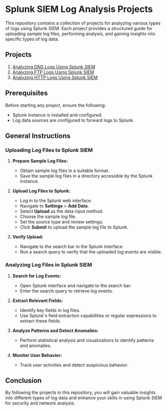 # Splunk SIEM Log Analysis Projects

This repository contains a collection of projects for analyzing various types of logs using Splunk SIEM. Each project provides a structured guide for uploading sample log files, performing analysis, and gaining insights into specific types of log data.

## Projects

1. [Analyzing DNS Logs Using Splunk SIEM](https://github.com/savatexl47/Project1-Analyzing-DNS-Logs)
2. [Analyzing FTP Logs Using Splunk SIEM](https://github.com/savatexl47/Project2-Analyzing-FTP-Logs)
3. [Analyzing HTTP Logs Using Splunk SIEM](https://github.com/savatexl47/Project3-Analyzing-HTTP-Logs)
<!-- 
4. [Analyzing SSH Logs Using Splunk SIEM](https://github.com/yourusername/Project4-Analyzing-SSH-Logs)
5. [Analyzing Tunnel Logs Using Splunk SIEM](https://github.com/yourusername/Project5-Analyzing-Tunnel-Logs)
6. [Analyzing SMTP Logs Using Splunk SIEM](https://github.com/yourusername/Project6-Analyzing-SMTP-Logs)
7. [Analyzing DHCP Logs Using Splunk SIEM](https://github.com/yourusername/Project7-Analyzing-DHCP-Logs)
-->

## Prerequisites

Before starting any project, ensure the following:
- Splunk instance is installed and configured.
- Log data sources are configured to forward logs to Splunk.

## General Instructions

### Uploading Log Files to Splunk SIEM

1. **Prepare Sample Log Files:**
   - Obtain sample log files in a suitable format.
   - Save the sample log files in a directory accessible by the Splunk instance.

2. **Upload Log Files to Splunk:**
   - Log in to the Splunk web interface.
   - Navigate to **Settings** > **Add Data**.
   - Select **Upload** as the data input method.
   - Choose the sample log file.
   - Set the source type and review settings.
   - Click **Submit** to upload the sample log file to Splunk.

3. **Verify Upload:**
   - Navigate to the search bar in the Splunk interface.
   - Run a search query to verify that the uploaded log events are visible.

### Analyzing Log Files in Splunk SIEM

1. **Search for Log Events:**
   - Open Splunk interface and navigate to the search bar.
   - Enter the search query to retrieve log events.

2. **Extract Relevant Fields:**
   - Identify key fields in log files.
   - Use Splunk's field extraction capabilities or regular expressions to extract these fields.

3. **Analyze Patterns and Detect Anomalies:**
   - Perform statistical analysis and visualizations to identify patterns and anomalies.

4. **Monitor User Behavior:**
   - Track user activities and detect suspicious behavior.

## Conclusion

By following the projects in this repository, you will gain valuable insights into different types of log data and enhance your skills in using Splunk SIEM for security and network analysis.
